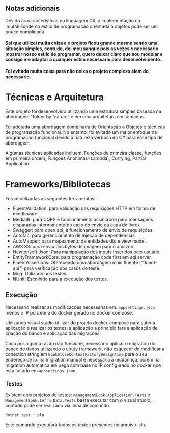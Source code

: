 
## Notas adicionais
Devido às características da linguagem C#, a implementação da imutabilidade no estilo de programação orientada a objetos pode ser um pouco complicada.
#### Sei que utilizei muita coisa e o projeto ficou grande mesmo sendo uma situação simples, contudo, dei meu sangue pois as vezes é necessario mostrar nosso estilo de programar, quero deixar claro que sou modular e consigo me adaptar a qualquer estilo necessario para desenvolvimento.
#### Foi evitada muita coisa para não deixa o projeto complexo alem do necessario.


# Técnicas e Arquitetura

Este projeto foi desenvolvido utilizando uma estrutura simples baseada na abordagem "folder by feature" e em uma arquitetura em camadas.

Foi adotada uma abordagem combinada de Orientação a Objetos e técnicas de programação funcional.
No entanto, foi evitado um maior enfoque na programação funcional devido à natureza verbosa do C# para esse tipo de abordagem.

Algumas técnicas aplicadas incluem: Funções de primeira classe, funções em primeira ordem, Funções Anônimas (Lambda), Currying, Partial Application.

# Frameworks/Bibliotecas

Foram utilizadas as seguintes ferramentas:
- FluentValidation: para validação das requisições HTTP em forma de middleware.
- MediatR: para CQRS e funcionamento assincrono para mensagens disparadas internamente(no caso do envio da capa do livro).
- Swagger: para open api, e funcionamento de envio de requisições.
- Autofac: para gerenciamento de Injeção de dependencias.
- AutoMapper: para mapeamento de entidades dto e view model.
- AWS S3: para envio dos bytes de imagem para o amazon.
- Newtonsoft.Json: Para manipulação dos inputs inseridos pelo usuário.
- EntityFrameworkCore: para programação code first em sql server.
- FluentAssertions: Oferecendo uma abordagem mais fluente ("fluent-api") para verificação dos casos de teste.
- Moq: Utilizado nos testes.
- NUnit: Escolhido para a execução dos testes.

## Execução
Necessario realizar as modificações necessarias em: `appsettings.json` menos o IP pois ele é do docker gerado no docker compose.

Utilizando visual studio utilizar do projeto docker-compose para subir a aplicação e realizar os testes, a aplicação a principio fara a aplicação de criação do banco e aplicação das migrações.

Caso por alguma razão não funcione, necessario aplicar o migration do banco de dados utilizando o entity framework, não esquecer de modificar a conection string em `BookStoreContextFactoryDesignTime` para o seu endereço de ip. na migration manual é necessaria a mudannça, porem na migration automatica ele pega com base no IP configurado no docker que esta setado em `appsettings.json`.

### Testes
Existem dois projetos de testes:
`ManagementBook.Application.Tests` e `ManagementBook.Infra.Data.Tests` basta executar com o visual studio, contudo pode ser realizado via linha de comando.

```bash
dotnet test *.sln
```
Este comando executará todos os testes presentes no arquivo .sln.
